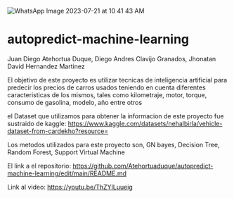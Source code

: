 ![WhatsApp Image 2023-07-21 at 10 41 43 AM](https://github.com/Atehortuaduque/autopredict-machine-learning/assets/140187815/a2e480d0-ac94-4080-95b1-2ffa0648bf1c)
# autopredict-machine-learning
Juan Diego Atehortua Duque, Diego Andres Clavijo Granados, Jhonatan David Hernandez Martinez

El objetivo de este proyecto es utilizar tecnicas de inteligencia artificial para predecir los precios de carros usados teniendo en cuenta diferentes caracteristicas de los mismos, tales como kilometraje, motor, torque, consumo de gasolina, modelo, año entre otros

el Dataset que utilizamos para obtener la informacion de este proyecto fue sustraido de kaggle: https://www.kaggle.com/datasets/nehalbirla/vehicle-dataset-from-cardekho?resource=

Los metodos utilizados para este proyecto son, GN bayes, Decision Tree, Random Forest, Support Virtual Machine

El link a el repositorio: https://github.com/Atehortuaduque/autopredict-machine-learning/edit/main/README.md

Link al video: https://youtu.be/ThZYILuueig
